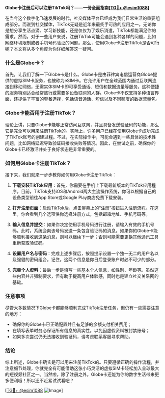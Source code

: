 **Globe卡注册后可以注册TikTok吗？——一份全面指南[[TG💪+ @esim1088](https://t.me/s/esim1088)]**

在当今这个数字化飞速发展的时代，社交媒体平台已经成为我们日常生活的重要组成部分。而说到社交媒体，TikTok无疑是近年来最炙手可热的应用之一。无论你是想分享生活点滴、学习新技能，还是仅仅为了娱乐消遣，TikTok都能满足你的需求。然而，对于一些用户来说，注册TikTok可能会遇到各种各样的问题，比如网络环境限制或者手机号码验证的问题。那么，使用Globe卡注册TikTok是否可行呢？本文将从多个角度为你详细解答这一疑问。

### 什么是Globe卡？

首先，让我们了解一下Globe卡是什么。Globe卡是由菲律宾电信运营商Globe提供的虚拟SIM卡服务，也被称为eSIM卡。它允许用户在全球范围内通过互联网连接到移动网络，无需实体SIM卡即可享受通话、短信和数据流量等服务。这种便捷的服务特别适合经常旅行或需要多设备联网的人群。Globe卡不仅支持多种语言界面，还提供了丰富的套餐选择，包括语音通话、短信以及不同额度的数据流量包。

### Globe卡能否用于注册TikTok？

理论上讲，只要Globe卡能够正常访问互联网，并且具备发送验证码的功能，那么它是完全可以用来注册TikTok的。实际上，许多用户已经在使用Globe卡成功完成了TikTok账号的创建过程。不过，在实际操作中，可能会遇到一些具体的技术性问题，比如网络延迟导致验证码接收失败等情况。因此，在尝试之前，确保你的Globe卡已经激活并处于良好状态是非常重要的。

### 如何用Globe卡注册TikTok？

接下来，我们就来一步步教你如何用Globe卡注册TikTok：

1. **下载安装TikTok应用**：首先，你需要在手机上下载最新版本的TikTok应用程序。目前，TikTok支持iOS和Android两大主流操作系统，你可以根据自己的设备类型前往App Store或Google Play商店免费下载安装。

2. **打开注册页面**：启动TikTok后，点击屏幕上的“注册”按钮进入注册流程。在这里，你会看到几个选项供你选择注册方式，包括邮箱地址、手机号码等。

3. **输入信息并提交**：如果你决定使用手机号码进行注册，请输入有效的手机号码。此时，系统会向该号码发送一条包含验证码的消息。如果你的Globe卡能够顺利接收到这条消息，则可以继续下一步；否则可能需要更换其他通讯工具重新获取验证码。

4. **设置用户名与密码**：完成上述步骤后，按照提示设置一个独一无二的用户名以及强健的密码组合。记住，这两个信息是你日后登录账户时必不可少的部分。

5. **完善个人资料**：最后一步是填写一些基本个人信息，如性别、年龄等。虽然这些内容并非强制要求，但有助于提高用户体验感，同时也是建立社交关系网的基础。

### 注意事项

尽管大多数情况下Globe卡都能够顺利完成TikTok注册任务，但仍有一些需要注意的地方：

- 确保你的Globe卡已正确配置并且有足够的余额支付相关费用；
- 在填写表单时务必保证所有信息的真实性，以免因虚假资料被封禁账号；
- 如果多次尝试仍无法接收到验证码，请考虑联系客服寻求帮助。

### 结论

综上所述，Globe卡确实是可以用来注册TikTok的。只要遵循正确的操作流程，并注意细节处理，你就完全有可能借助这张小巧灵活的虚拟SIM卡轻松加入全球最大的短视频社区之一。当然啦，除了注册之外，Globe卡还能为你的数字生活带来更多便利哦！所以还不赶紧试试看吧？

[[TG💪+ @esim1088](https://t.me/s/esim1088) ![Image](https://i.postimg.cc/4NQfJmqS/Snipaste-2025-05-13-00-14-12.png)]